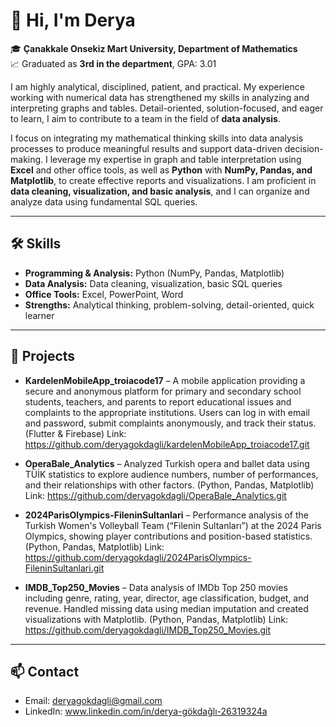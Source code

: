 # 👋 Hi, I'm Derya

🎓 **Çanakkale Onsekiz Mart University, Department of Mathematics**  
📈 Graduated as **3rd in the department**, GPA: 3.01  

I am highly analytical, disciplined, patient, and practical. My experience working with numerical data has strengthened my skills in analyzing and interpreting graphs and tables. Detail-oriented, solution-focused, and eager to learn, I aim to contribute to a team in the field of **data analysis**.  

I focus on integrating my mathematical thinking skills into data analysis processes to produce meaningful results and support data-driven decision-making. I leverage my expertise in graph and table interpretation using **Excel** and other office tools, as well as **Python** with **NumPy, Pandas, and Matplotlib**, to create effective reports and visualizations. I am proficient in **data cleaning, visualization, and basic analysis**, and I can organize and analyze data using fundamental SQL queries.  

---

## 🛠️ Skills

- **Programming & Analysis:** Python (NumPy, Pandas, Matplotlib)  
- **Data Analysis:** Data cleaning, visualization, basic SQL queries  
- **Office Tools:** Excel, PowerPoint, Word  
- **Strengths:** Analytical thinking, problem-solving, detail-oriented, quick learner  

---

## 💼 Projects

- **KardelenMobileApp_troiacode17** – A mobile application providing a secure and anonymous platform for primary and secondary school students, teachers, and parents to report educational issues and complaints to the appropriate institutions. Users can log in with email and password, submit complaints anonymously, and track their status. (Flutter & Firebase)
Link: https://github.com/deryagokdagli/kardelenMobileApp_troiacode17.git

- **OperaBale_Analytics** – Analyzed Turkish opera and ballet data using TÜİK statistics to explore audience numbers, number of performances, and their relationships with other factors. (Python, Pandas, Matplotlib)
Link: https://github.com/deryagokdagli/OperaBale_Analytics.git

- **2024ParisOlympics-FileninSultanlari** – Performance analysis of the Turkish Women's Volleyball Team (“Filenin Sultanları”) at the 2024 Paris Olympics, showing player contributions and position-based statistics. (Python, Pandas, Matplotlib)
Link: https://github.com/deryagokdagli/2024ParisOlympics-FileninSultanlari.git

- **IMDB_Top250_Movies** – Data analysis of IMDb Top 250 movies including genre, rating, year, director, age classification, budget, and revenue. Handled missing data using median imputation and created visualizations with Matplotlib. (Python, Pandas, Matplotlib)
Link: https://github.com/deryagokdagli/IMDB_Top250_Movies.git

---

## 📫 Contact

- Email: deryagokdagli@gmail.com 
- LinkedIn: www.linkedin.com/in/derya-gökdağlı-26319324a  
